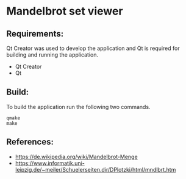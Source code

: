 # Mandelbrot set viewer

## Requirements:

Qt Creator was used to develop the application and Qt is required for building and running the application.

- Qt Creator
- Qt

## Build:

To build the application run the following two commands.

    qmake
    make

## References:

- https://de.wikipedia.org/wiki/Mandelbrot-Menge
- https://www.informatik.uni-leipzig.de/~meiler/Schuelerseiten.dir/DPlotzki/html/mndlbrt.htm
